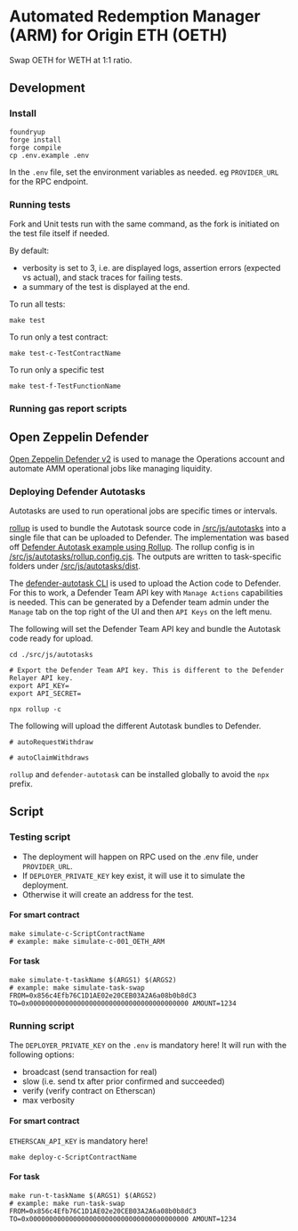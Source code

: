 # Automated Redemption Manager (ARM) for Origin ETH (OETH)

Swap OETH for WETH at 1:1 ratio.

## Development

### Install

```
foundryup
forge install
forge compile
cp .env.example .env
```

In the `.env` file, set the environment variables as needed. eg `PROVIDER_URL` for the RPC endpoint.

### Running tests

Fork and Unit tests run with the same command, as the fork is initiated on the test file itself if needed.

By default:

- verbosity is set to 3, i.e. are displayed logs, assertion errors (expected vs actual), and stack traces for failing tests.
- a summary of the test is displayed at the end.

To run all tests:

```
make test
```

To run only a test contract:

```
make test-c-TestContractName
```

To run only a specific test

```
make test-f-TestFunctionName
```

### Running gas report scripts

## Open Zeppelin Defender

[Open Zeppelin Defender v2](https://docs.openzeppelin.com/defender/v2/) is used to manage the Operations account and automate AMM operational jobs like managing liquidity.

### Deploying Defender Autotasks

Autotasks are used to run operational jobs are specific times or intervals.

[rollup](https://rollupjs.org/) is used to bundle the Autotask source code in [/src/js/autotasks](./src/js/autotasks) into a single file that can be uploaded to Defender. The implementation was based off [Defender Autotask example using Rollup](https://github.com/OpenZeppelin/defender-autotask-examples/tree/master/rollup). The rollup config is in [/src/js/autotasks/rollup.config.cjs](./src/js/autotasks/rollup.config.cjs). The outputs are written to task-specific folders under [/src/js/autotasks/dist](./src/js/autotasks/dist/).

The [defender-autotask CLI](https://www.npmjs.com/package/@openzeppelin/defender-autotask-client) is used to upload the Action code to Defender.
For this to work, a Defender Team API key with `Manage Actions` capabilities is needed. This can be generated by a Defender team admin under the `Manage` tab on the top right of the UI and then `API Keys` on the left menu.

The following will set the Defender Team API key and bundle the Autotask code ready for upload.

```
cd ./src/js/autotasks

# Export the Defender Team API key. This is different to the Defender Relayer API key.
export API_KEY=
export API_SECRET=

npx rollup -c
```

The following will upload the different Autotask bundles to Defender.

```
# autoRequestWithdraw

# autoClaimWithdraws

```

`rollup` and `defender-autotask` can be installed globally to avoid the `npx` prefix.

## Script

### Testing script

- The deployment will happen on RPC used on the .env file, under `PROVIDER_URL`.
- If `DEPLOYER_PRIVATE_KEY` key exist, it will use it to simulate the deployment.
- Otherwise it will create an address for the test.

#### For smart contract

```
make simulate-c-ScriptContractName
# example: make simulate-c-001_OETH_ARM
```

#### For task

```
make simulate-t-taskName $(ARGS1) $(ARGS2)
# example: make simulate-task-swap FROM=0x856c4Efb76C1D1AE02e20CEB03A2A6a08b0b8dC3 TO=0x0000000000000000000000000000000000000000 AMOUNT=1234
```

### Running script

The `DEPLOYER_PRIVATE_KEY` on the `.env` is mandatory here!
It will run with the following options:

- broadcast (send transaction for real)
- slow (i.e. send tx after prior confirmed and succeeded)
- verify (verify contract on Etherscan)
- max verbosity

#### For smart contract

`ETHERSCAN_API_KEY` is mandatory here!

```
make deploy-c-ScriptContractName
```

#### For task

```
make run-t-taskName $(ARGS1) $(ARGS2)
# example: make run-task-swap FROM=0x856c4Efb76C1D1AE02e20CEB03A2A6a08b0b8dC3 TO=0x0000000000000000000000000000000000000000 AMOUNT=1234
```
